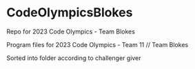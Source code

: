 # CodeOlympicsBlokes
Repo for 2023 Code Olympics - Team Blokes

Program files for 2023 Code Olympics - Team 11 // Team Blokes

Sorted into folder according to challenger giver
